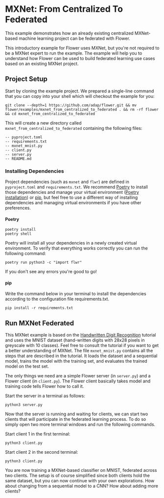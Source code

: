 # MXNet: From Centralized To Federated

This example demonstrates how an already existing centralized MXNet-based machine learning project can be federated with Flower.

This introductory example for Flower uses MXNet, but you're not required to be a MXNet expert to run the example. The example will help you to understand how Flower can be used to build federated learning use cases based on an existing MXNet project.

## Project Setup

Start by cloning the example project. We prepared a single-line command that you can copy into your shell which will checkout the example for you:

```shell
git clone --depth=1 https://github.com/adap/flower.git && mv flower/examples/mxnet_from_centralized_to_federated . && rm -rf flower && cd mxnet_from_centralized_to_federated
```

This will create a new directory called `mxnet_from_centralized_to_federated` containing the following files:

```shell
-- pyproject.toml
-- requirements.txt
-- mxnet_mnist.py
-- client.py
-- server.py
-- README.md
```

### Installing Dependencies

Project dependencies (such as `mxnet` and `flwr`) are defined in `pyproject.toml` and `requirements.txt`. We recommend [Poetry](https://python-poetry.org/docs/) to install those dependencies and manage your virtual environment ([Poetry installation](https://python-poetry.org/docs/#installation)) or [pip](https://pip.pypa.io/en/latest/development/), but feel free to use a different way of installing dependencies and managing virtual environments if you have other preferences.

#### Poetry

```shell
poetry install
poetry shell
```

Poetry will install all your dependencies in a newly created virtual environment. To verify that everything works correctly you can run the following command:

```shell
poetry run python3 -c "import flwr"
```

If you don't see any errors you're good to go!

#### pip

Write the command below in your terminal to install the dependencies according to the configuration file requirements.txt.

```shell
pip install -r requirements.txt
```

## Run MXNet Federated

This MXNet example is based on the [Handwritten Digit Recognition](https://mxnet.apache.org/versions/1.7.0/api/python/docs/tutorials/packages/gluon/image/mnist.html) tutorial and uses the MNIST dataset (hand-written digits with 28x28 pixels in greyscale with 10 classes). Feel free to consult the tutorial if you want to get a better understanding of MXNet. The file `mxnet_mnist.py` contains all the steps that are described in the tutorial. It loads the dataset and a sequential model, trains the model with the training set, and evaluates the trained model on the test set.

The only things we need are a simple Flower server (in `server.py`) and a Flower client (in `client.py`). The Flower client basically takes model and training code tells Flower how to call it.

Start the server in a terminal as follows:

```shell
python3 server.py
```

Now that the server is running and waiting for clients, we can start two clients that will participate in the federated learning process. To do so simply open two more terminal windows and run the following commands.

Start client 1 in the first terminal:

```shell
python3 client.py
```

Start client 2 in the second terminal:

```shell
python3 client.py
```

You are now training a MXNet-based classifier on MNIST, federated across two clients. The setup is of course simplified since both clients hold the same dataset, but you can now continue with your own explorations. How about changing from a sequential model to a CNN? How about adding more clients?

